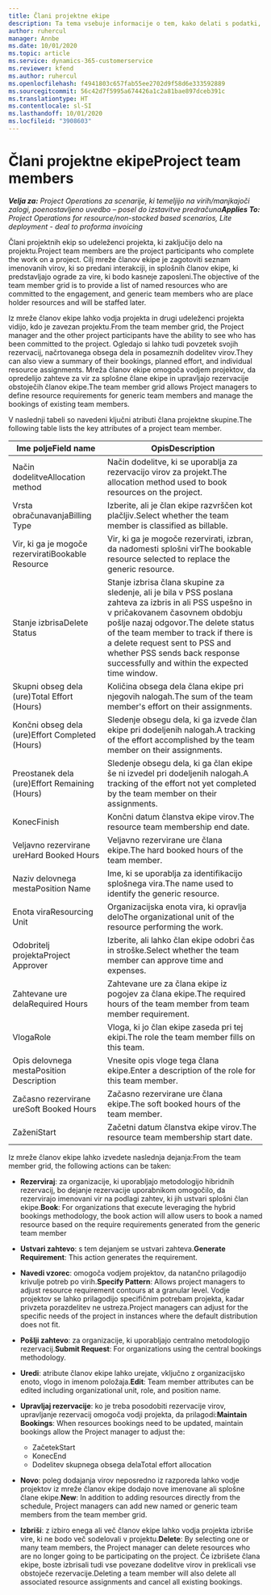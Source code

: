 ```yaml
---
title: Člani projektne ekipe
description: Ta tema vsebuje informacije o tem, kako delati s podatki, atributi in razporejanjem glede članov projektnih ekip.
author: ruhercul
manager: Annbe
ms.date: 10/01/2020
ms.topic: article
ms.service: dynamics-365-customerservice
ms.reviewer: kfend
ms.author: ruhercul
ms.openlocfilehash: f4941803c657fab55ee2702d9f58d6e333592889
ms.sourcegitcommit: 56c42d7f5995a674426a1c2a81bae897dceb391c
ms.translationtype: HT
ms.contentlocale: sl-SI
ms.lasthandoff: 10/01/2020
ms.locfileid: "3908603"
---
```

# <a name="project-team-members"></a><span data-ttu-id="9376e-103">Člani projektne ekipe</span><span class="sxs-lookup"><span data-stu-id="9376e-103">Project team members</span></span>

<span data-ttu-id="9376e-104">_**Velja za:** Project Operations za scenarije, ki temeljijo na virih/manjkajoči zalogi, poenostavljeno uvedbo – posel do izstavitve predračuna_</span><span class="sxs-lookup"><span data-stu-id="9376e-104">_**Applies To:** Project Operations for resource/non-stocked based scenarios, Lite deployment - deal to proforma invoicing_</span></span>

<span data-ttu-id="9376e-105">Člani projektnih ekip so udeleženci projekta, ki zaključijo delo na projektu.</span><span class="sxs-lookup"><span data-stu-id="9376e-105">Project team members are the project participants who complete the work on a project.</span></span> <span data-ttu-id="9376e-106">Cilj mreže članov ekipe je zagotoviti seznam imenovanih virov, ki so predani interakciji, in splošnih članov ekipe, ki predstavljajo ograde za vire, ki bodo kasneje zaposleni.</span><span class="sxs-lookup"><span data-stu-id="9376e-106">The objective of the team member grid is to provide a list of named resources who are committed to the engagement, and generic team members who are place holder resources and will be staffed later.</span></span>

<span data-ttu-id="9376e-107">Iz mreže članov ekipe lahko vodja projekta in drugi udeleženci projekta vidijo, kdo je zavezan projektu.</span><span class="sxs-lookup"><span data-stu-id="9376e-107">From the team member grid, the Project manager and the other project participants have the ability to see who has been committed to the project.</span></span> <span data-ttu-id="9376e-108">Ogledajo si lahko tudi povzetek svojih rezervacij, načrtovanega obsega dela in posameznih dodelitev virov.</span><span class="sxs-lookup"><span data-stu-id="9376e-108">They can also view a summary of their bookings, planned effort, and individual resource assignments.</span></span> <span data-ttu-id="9376e-109">Mreža članov ekipe omogoča vodjem projektov, da opredelijo zahteve za vir za splošne člane ekipe in upravljajo rezervacije obstoječih članov ekipe.</span><span class="sxs-lookup"><span data-stu-id="9376e-109">The team member grid allows Project managers to define resource requirements for generic team members and manage the bookings of existing team members.</span></span>

<span data-ttu-id="9376e-110">V naslednji tabeli so navedeni ključni atributi člana projektne skupine.</span><span class="sxs-lookup"><span data-stu-id="9376e-110">The following table lists the key attributes of a project team member.</span></span>

| <span data-ttu-id="9376e-111">Ime polje</span><span class="sxs-lookup"><span data-stu-id="9376e-111">Field name</span></span>          | <span data-ttu-id="9376e-112">Opis</span><span class="sxs-lookup"><span data-stu-id="9376e-112">Description</span></span>                                                                                                                                                                  |
|--------------------------|-----------------------------------------------------------------------------------------------------------------------------------------------------------------------------------|
| <span data-ttu-id="9376e-113">Način dodelitve</span><span class="sxs-lookup"><span data-stu-id="9376e-113">Allocation method</span></span>        | <span data-ttu-id="9376e-114">Način dodelitve, ki se uporablja za rezervacijo virov za projekt.</span><span class="sxs-lookup"><span data-stu-id="9376e-114">The allocation method used to book resources on the project.</span></span>                                                                         |
| <span data-ttu-id="9376e-115">Vrsta obračunavanja</span><span class="sxs-lookup"><span data-stu-id="9376e-115">Billing Type</span></span>             | <span data-ttu-id="9376e-116">Izberite, ali je član ekipe razvrščen kot plačljiv.</span><span class="sxs-lookup"><span data-stu-id="9376e-116">Select whether the team member is classified as billable.</span></span>                                                                                                                                       |
| <span data-ttu-id="9376e-117">Vir, ki ga je mogoče rezervirati</span><span class="sxs-lookup"><span data-stu-id="9376e-117">Bookable Resource</span></span>        | <span data-ttu-id="9376e-118">Vir, ki ga je mogoče rezervirati, izbran, da nadomesti splošni vir</span><span class="sxs-lookup"><span data-stu-id="9376e-118">The bookable resource selected to replace the generic resource.</span></span>                                                                                                                   |
| <span data-ttu-id="9376e-119">Stanje izbrisa</span><span class="sxs-lookup"><span data-stu-id="9376e-119">Delete Status</span></span>            | <span data-ttu-id="9376e-120">Stanje izbrisa člana skupine za sledenje, ali je bila v PSS poslana zahteva za izbris in ali PSS uspešno in v pričakovanem časovnem obdobju pošlje nazaj odgovor.</span><span class="sxs-lookup"><span data-stu-id="9376e-120">The delete status of the team member to track if there is a delete request sent to PSS and whether PSS sends back response successfully and within the expected time window.</span></span> |
| <span data-ttu-id="9376e-121">Skupni obseg dela (ure)</span><span class="sxs-lookup"><span data-stu-id="9376e-121">Total Effort (Hours)</span></span>     | <span data-ttu-id="9376e-122">Količina obsega dela člana ekipe pri njegovih nalogah.</span><span class="sxs-lookup"><span data-stu-id="9376e-122">The sum of the team member's effort on their assignments.</span></span>                                                                                                                         |
| <span data-ttu-id="9376e-123">Končni obseg dela (ure)</span><span class="sxs-lookup"><span data-stu-id="9376e-123">Effort Completed (Hours)</span></span> | <span data-ttu-id="9376e-124">Sledenje obsegu dela, ki ga izvede član ekipe pri dodeljenih nalogah.</span><span class="sxs-lookup"><span data-stu-id="9376e-124">A tracking of the effort accomplished by the team member on their assignments.</span></span>                                                                                           |
| <span data-ttu-id="9376e-125">Preostanek dela (ure)</span><span class="sxs-lookup"><span data-stu-id="9376e-125">Effort Remaining (Hours)</span></span> | <span data-ttu-id="9376e-126">Sledenje obsegu dela, ki ga član ekipe še ni izvedel pri dodeljenih nalogah.</span><span class="sxs-lookup"><span data-stu-id="9376e-126">A tracking of the effort not yet completed by the team member on their assignments.</span></span>                                                                                    |
| <span data-ttu-id="9376e-127">Konec</span><span class="sxs-lookup"><span data-stu-id="9376e-127">Finish</span></span>                   | <span data-ttu-id="9376e-128">Končni datum članstva ekipe virov.</span><span class="sxs-lookup"><span data-stu-id="9376e-128">The resource team membership end date.</span></span>                                                                                                                                            |
| <span data-ttu-id="9376e-129">Veljavno rezervirane ure</span><span class="sxs-lookup"><span data-stu-id="9376e-129">Hard Booked Hours</span></span>        | <span data-ttu-id="9376e-130">Veljavno rezervirane ure člana ekipe.</span><span class="sxs-lookup"><span data-stu-id="9376e-130">The hard booked hours of the team member.</span></span>                                                                                                                                                                |
| <span data-ttu-id="9376e-131">Naziv delovnega mesta</span><span class="sxs-lookup"><span data-stu-id="9376e-131">Position Name</span></span>            | <span data-ttu-id="9376e-132">Ime, ki se uporablja za identifikacijo splošnega vira.</span><span class="sxs-lookup"><span data-stu-id="9376e-132">The name used to identify the generic resource.</span></span>                                                                                                                                   |
| <span data-ttu-id="9376e-133">Enota vira</span><span class="sxs-lookup"><span data-stu-id="9376e-133">Resourcing Unit</span></span>          | <span data-ttu-id="9376e-134">Organizacijska enota vira, ki opravlja delo</span><span class="sxs-lookup"><span data-stu-id="9376e-134">The organizational unit of the resource performing the work.</span></span>                                                                                                                      |
| <span data-ttu-id="9376e-135">Odobritelj projekta</span><span class="sxs-lookup"><span data-stu-id="9376e-135">Project Approver</span></span>         | <span data-ttu-id="9376e-136">Izberite, ali lahko član ekipe odobri čas in stroške.</span><span class="sxs-lookup"><span data-stu-id="9376e-136">Select whether the team member can approve time and expenses.</span></span>                                                                                                                     |
| <span data-ttu-id="9376e-137">Zahtevane ure dela</span><span class="sxs-lookup"><span data-stu-id="9376e-137">Required Hours</span></span>           | <span data-ttu-id="9376e-138">Zahtevane ure za člana ekipe iz pogojev za člana ekipe.</span><span class="sxs-lookup"><span data-stu-id="9376e-138">The required hours of the team member from team member requirement.</span></span>                                                                                                                       |
| <span data-ttu-id="9376e-139">Vloga</span><span class="sxs-lookup"><span data-stu-id="9376e-139">Role</span></span>                     | <span data-ttu-id="9376e-140">Vloga, ki jo član ekipe zaseda pri tej ekipi.</span><span class="sxs-lookup"><span data-stu-id="9376e-140">The role the team member fills on this team.</span></span>                                                                                                                                |
| <span data-ttu-id="9376e-141">Opis delovnega mesta</span><span class="sxs-lookup"><span data-stu-id="9376e-141">Position Description</span></span>     | <span data-ttu-id="9376e-142">Vnesite opis vloge tega člana ekipe.</span><span class="sxs-lookup"><span data-stu-id="9376e-142">Enter a description of the role for this team member.</span></span>                                                                                                                             |
| <span data-ttu-id="9376e-143">Začasno rezervirane ure</span><span class="sxs-lookup"><span data-stu-id="9376e-143">Soft Booked Hours</span></span>        | <span data-ttu-id="9376e-144">Začasno rezervirane ure člana ekipe.</span><span class="sxs-lookup"><span data-stu-id="9376e-144">The soft booked hours of the team member.</span></span>                                                                                                                                                                 |
| <span data-ttu-id="9376e-145">Zaženi</span><span class="sxs-lookup"><span data-stu-id="9376e-145">Start</span></span>                    | <span data-ttu-id="9376e-146">Začetni datum članstva ekipe virov.</span><span class="sxs-lookup"><span data-stu-id="9376e-146">The resource team membership start date.</span></span>                                                                                                                                          |

<span data-ttu-id="9376e-147">Iz mreže članov ekipe lahko izvedete naslednja dejanja:</span><span class="sxs-lookup"><span data-stu-id="9376e-147">From the team member grid, the following actions can be taken:</span></span>

- <span data-ttu-id="9376e-148">**Rezerviraj**: za organizacije, ki uporabljajo metodologijo hibridnih rezervacij, bo dejanje rezervacije uporabnikom omogočilo, da rezervirajo imenovani vir na podlagi zahtev, ki jih ustvari splošni član ekipe.</span><span class="sxs-lookup"><span data-stu-id="9376e-148">**Book**: For organizations that execute leveraging the hybrid bookings methodology, the book action will allow users to book a named resource based on the require requirements generated from the generic team member</span></span>
- <span data-ttu-id="9376e-149">**Ustvari zahtevo**: s tem dejanjem se ustvari zahteva.</span><span class="sxs-lookup"><span data-stu-id="9376e-149">**Generate Requirement**: This action generates the requirement.</span></span>
- <span data-ttu-id="9376e-150">**Navedi vzorec**: omogoča vodjem projektov, da natančno prilagodijo krivulje potreb po virih.</span><span class="sxs-lookup"><span data-stu-id="9376e-150">**Specify Pattern**: Allows project managers to adjust resource requirement contours at a granular level.</span></span> <span data-ttu-id="9376e-151">Vodje projektov se lahko prilagodijo specifičnim potrebam projekta, kadar privzeta porazdelitev ne ustreza.</span><span class="sxs-lookup"><span data-stu-id="9376e-151">Project managers can adjust for the specific needs of the project in instances where the default distribution does not fit.</span></span>
- <span data-ttu-id="9376e-152">**Pošlji zahtevo**: za organizacije, ki uporabljajo centralno metodologijo rezervacij.</span><span class="sxs-lookup"><span data-stu-id="9376e-152">**Submit Request**: For organizations using the central bookings methodology.</span></span>
- <span data-ttu-id="9376e-153">**Uredi**: atribute članov ekipe lahko urejate, vključno z organizacijsko enoto, vlogo in imenom položaja.</span><span class="sxs-lookup"><span data-stu-id="9376e-153">**Edit**: Team member attributes can be edited including organizational unit, role, and position name.</span></span>
- <span data-ttu-id="9376e-154">**Upravljaj rezervacije**: ko je treba posodobiti rezervacije virov, upravljanje rezervacij omogoča vodji projekta, da prilagodi:</span><span class="sxs-lookup"><span data-stu-id="9376e-154">**Maintain Bookings**: When resources bookings need to be updated, maintain bookings allow the Project manager to adjust the:</span></span>

    - <span data-ttu-id="9376e-155">Začetek</span><span class="sxs-lookup"><span data-stu-id="9376e-155">Start</span></span>
    - <span data-ttu-id="9376e-156">Konec</span><span class="sxs-lookup"><span data-stu-id="9376e-156">End</span></span>
    - <span data-ttu-id="9376e-157">Dodelitev skupnega obsega dela</span><span class="sxs-lookup"><span data-stu-id="9376e-157">Total effort allocation</span></span>

- <span data-ttu-id="9376e-158">**Novo**: poleg dodajanja virov neposredno iz razporeda lahko vodje projektov iz mreže članov ekipe dodajo nove imenovane ali splošne člane ekipe.</span><span class="sxs-lookup"><span data-stu-id="9376e-158">**New**: In addition to adding resources directly from the schedule, Project managers can add new named or generic team members from the team member grid.</span></span>
- <span data-ttu-id="9376e-159">**Izbriši**: z izbiro enega ali več članov ekipe lahko vodja projekta izbriše vire, ki ne bodo več sodelovali v projektu.</span><span class="sxs-lookup"><span data-stu-id="9376e-159">**Delete**: By selecting one or many team members, the Project manager can delete resources who are no longer going to be participating on the project.</span></span> <span data-ttu-id="9376e-160">Če izbrišete člana ekipe, boste izbrisali tudi vse povezane dodelitve virov in preklicali vse obstoječe rezervacije.</span><span class="sxs-lookup"><span data-stu-id="9376e-160">Deleting a team member will also delete all associated resource assignments and  cancel all existing bookings.</span></span>
